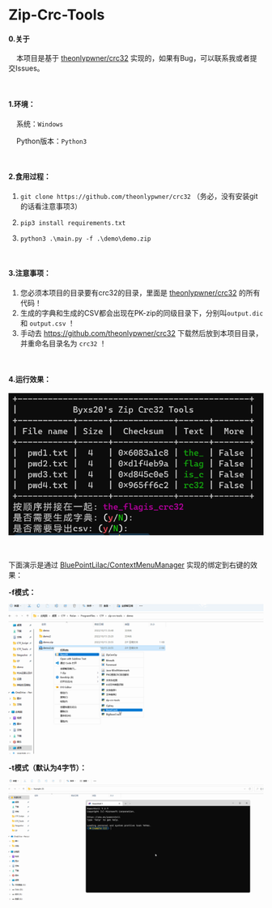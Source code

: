 # Zip-Crc-Tools

#### 0.关于

&nbsp;&nbsp;&nbsp;&nbsp;本项目是基于 [theonlypwner/crc32](https://github.com/theonlypwner/crc32) 实现的，如果有Bug，可以联系我或者提交Issues。

<br>

#### 1.环境：

&nbsp;&nbsp;&nbsp;&nbsp;系统：`Windows`

&nbsp;&nbsp;&nbsp;&nbsp;Python版本：`Python3`

<br>

#### 2.食用过程：

1. `git clone https://github.com/theonlypwner/crc32` （务必，没有安装git的话看注意事项3）

2. `pip3 install requirements.txt`

3. `python3 .\main.py -f .\demo\demo.zip`

<br>

#### 3.注意事项：

1. 您必须本项目的目录要有crc32的目录，里面是 [theonlypwner/crc32](https://github.com/theonlypwner/crc32) 的所有代码！
2. 生成的字典和生成的CSV都会出现在PK-zip的同级目录下，分别叫`output.dic` 和 `output.csv` ！
3. 手动去 https://github.com/theonlypwner/crc32 下载然后放到本项目目录，并重命名目录名为 `crc32` ！

<br>

#### 4.运行效果：

![](images/image.png)

<br>

下面演示是通过 [BluePointLilac/ContextMenuManager](https://github.com/BluePointLilac/ContextMenuManager) 实现的绑定到右键的效果：

**-f模式：**

![](images/image.gif)

**-t模式（默认为4字节）：**

![](images/image2.gif)
